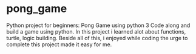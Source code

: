 # pong_game
Python project for beginners: Pong Game using python 3 Code along and build a game using python. 
In this project i learned alot about functions, turtle, logic building. Beside all of this, i enjoyed while coding the urge to complete this project made it easy for me.
